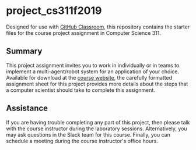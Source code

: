 # project_cs311f2019

Designed for use with [GitHub Classroom](https://classroom.github.com/), this
repository contains the starter files for the course project assignment in Computer Science 311.

## Summary
This project assignment invites you to work in individually or in teams to implement a
multi-agent/robot system for an application of your choice.
Available for download at the [course
website](http://www.cs.allegheny.edu/sites/jjumadinova/teaching/311/labs.html), the carefully formatted assignment sheet for this project provides more details
about the steps that a computer scientist should take to complete this
assignment.


## Assistance

If you are having trouble completing any part of this project, then please talk
with  the course instructor during the laboratory sessions. Alternatively, you may ask questions in the Slack team for this course.  Finally, you can schedule a meeting during the course instructor's office hours.
